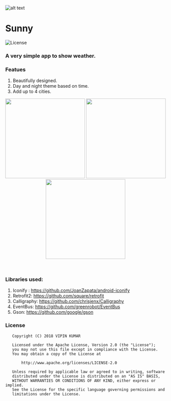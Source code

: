 ![alt text](https://github.com/vicky7230/Sunny/blob/master/app/src/main/res/mipmap-xhdpi/ic_launcher.png "Logo")

# Sunny
![License](https://img.shields.io/badge/LICENSE-Apache%20License%202.0-blue.svg)
### A very simple app to show weather. 

### Featues
1. Beautifully designed.
2. Day and night theme based on time.
3. Add up to 4 cities.

<p align="center">
  <img src="https://github.com/vicky7230/Sunny/blob/master/graphics/1.png" width="250">
  <img src="https://github.com/vicky7230/Sunny/blob/master/graphics/2.png" width="250">
  <img src="https://github.com/vicky7230/Sunny/blob/master/graphics/3.png" width="250">
</p>
<br>

### Libraries used:
1. Iconify : https://github.com/JoanZapata/android-iconify
2. Retrofit2: https://github.com/square/retrofit
3. Calligraphy: https://github.com/chrisjenx/Calligraphy
4. EventBus: https://github.com/greenrobot/EventBus
5. Gson: https://github.com/google/gson

### License
```
   Copyright (C) 2018 VIPIN KUMAR

   Licensed under the Apache License, Version 2.0 (the "License");
   you may not use this file except in compliance with the License.
   You may obtain a copy of the License at

       http://www.apache.org/licenses/LICENSE-2.0

   Unless required by applicable law or agreed to in writing, software
   distributed under the License is distributed on an "AS IS" BASIS,
   WITHOUT WARRANTIES OR CONDITIONS OF ANY KIND, either express or implied.
   See the License for the specific language governing permissions and
   limitations under the License.
```
